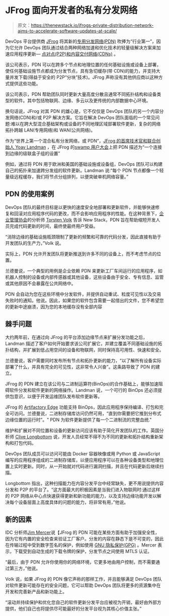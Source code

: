 # JFrog 面向开发者的私有分发网络

> 原文：<https://thenewstack.io/jfrogs-private-distribution-network-aims-to-accelerate-software-updates-at-scale/>

DevOps 平台提供商 [JFrog](https://jfrog.com/?utm_content=inline-mention) 将其新的[专用分发网络(PDN)](https://thenewstack.io/jfrog-intros-private-distribution-network-offering/) 吹捧为“行业第一”，因为它允许 DevOps 团队通过结合两种网络加速和优化技术的轻量级解决方案来加速应用程序更新— [点对点(P2P)和内容交付网络(CDNs)](https://jfrog.com/solution-sheet/jfrog-artifactory-cdn-distribution-and-peer-to-peer-download) 。

该公司表示，PDN 可以在跨多个节点和地理位置的任何基础设施或设备上部署，使任何基础设施节点都成为分发节点，具有急切缓存(带 CDN)的能力，并支持大量并发下载(得益于安全的 P2P“分块”技术)。JFrog 声称没有其他供应商以这种方式提供这些功能。

该公司表示，PDN 帮助团队同时更新大量高度分散且通常不同拓扑结构和设备类型的软件。其中包括物联网、边缘、多云以及更传统的内部数据中心环境。

换句话说，JFrog 对其 PDN 的雄心是，它不仅仅是 DevOps 团队的另一个内容分发网络(CDN)和/或 P2P 解决方案。它旨在解决 DevOps 团队面临的一个常见问题:难以在跨大型混合基础架构或设备的不同地理区域部署软件更新，复杂的网络拓扑跨越 LAN(专用网络)和 WAN(公共网络)。

作为“世界上第一个混合私有分发网络，或 PDN”，[JFrog 的首席技术官和联合创始人 Yoav Landman](https://il.linkedin.com/in/yoavlandman) ，在 JFrog 的[swamp 用户大会](https://thenewstack.io/jfrog-platform-crypto-signs-binaries-for-secure-software-lifecycle-management/)上把 PDN 描述为“一个连接到边缘的级联盒子组的设置”

例如，通过将 PDN 用于欧洲和美国的基础设施或设备组，DevOps 团队可以构建自己的拓扑来加速跨分发组的软件更新。Landman 说:“每个 PDN 节点都像一个轻量级远程缓存，我们将节点分组排列，以便突破单机网络容量。”

## PDN 的使用案例

DevOps 团队的最终目标是以更快的速度安全地部署和更新软件，并能够快速修复和回滚对应用程序代码的更改，而不会影响应用程序的性能。在这种背景下，[企业管理协会](https://www.enterprisemanagement.com/)的分析师 [Torsten Volk](https://www.linkedin.com/in/torstenvolk) 告诉 New Stack，PDN 旨在帮助缩短开发人员完成代码更新的时间，最终使最终用户受益。

“消除边缘的基础设施瓶颈限制了更新的频繁和可靠的代码分发，因此直接有助于开发团队的生产力，”Volk 说。

实际上，PDN 允许开发团队将更新推送到许多不同的设备上，而不考虑节点的位置。

兰德曼说，一个典型的用例是企业依赖 PDN 来更新工厂车间运行的应用程序，如机器人控制的设备或内部传感器或其他设备，这些设备由于安全、专有信息、监管或其他原因不会暴露在公共网络中。

PDN 会自动为您在这些环境中分发软件，并提供自动重试、粒度可见性以及交易失败时的通知。他说。因此，如果您的软件包含需要一起借出的文件，您不希望您的更新中途崩溃，因为您的本地缓存没有全部内容

## 棘手问题

大约两年前，在通过向 JFrog 的平台添加边缘节点来扩展分发功能之后，Landman 描述了客户如何开始要求该公司扩展它，并建立覆盖不同基础设施的拓扑结构，并扩展到低占用空间的设备和物联网，同时保持高可用性、快速和安全。

兰德曼说，客户需要同时发布所有节点和拓扑更新的能力，“以了解所有设备实际部署了什么，并具有完全的可见性，这非常令人兴奋”。这条路导致了 PDN 的建立。

JFrog 的 PDN 建立在该公司与二进制运算符(BinOps)的合作基础上，能够加速阻碍软件分发和软件更新的网络操作。Landman 说，一个可行的 BinOps 还必须提供包意识，以便于开发运维团队发布软件更新等。

JFrog 的 [Artifactory Edge](https://www.jfrog.com/confluence/display/JFROG/JFrog+Artifactory+Edge) 功能支持 BinOps，因此应用程序保持编译、打包和完全可访问。兰德曼说，二进制存储库访问仍然可用，“直到你需要把它推到分布式边缘位置的运行时”。" PDN 为软件更新提供了每一个二进制流的完整血统."

维护和扩展对不同位置和设备的更新访问应该有助于简化开发团队的工作。英国分析师 [Clive Longbottom](https://www.linkedin.com/in/clivelongbottom/?originalSubdomain=uk) 说，开发人员经常不得不为不同的更新和拓扑结构重新架构和打包代码。

DevOps 团队成员可以访问可能由 Docker 容器映像或用 Python 或 JavaScript 编写的应用程序组成的二进制存储库，以便应用程序可以在各种设备类型和地理位置上实时更新。同时，从一开始就对代码进行漏洞扫描，并且在代码更新后继续扫描。

Longbottom 指出，这种扫描能力在内容分发平台中经常缺失，更不用说提供内容分发和 P2P 的平台了。“这方面最大的积极因素是当我们进入物联网时:通过这样的 P2P 网络从中心点快速获得更新和新功能的能力，以及支持边缘功能开发以解决每个设备层面上高度具体的问题的能力，将非常有用，”他说。

## 新的因素

IDC 分析师[Jim Mercer](https://www.idc.com/)说【JFrog 的 PDN 可能在某些方面有助于加强安全性，因为它有内置的安全检查来验证工厂客户。分发的内容在静态下是不可变的，因此在传输过程中受到数字签名的保护，例如使用 [GNU 隐私保护(GPG)](https://gnupg.org/) 。Mercer 表示，下载受到自动生成的下载令牌的保护，分发节点之间使用 MTLS 认证。

“最后，由于 PDN 允许你使用你的网络环境，它更多地由用户控制，而不需要通过第三方，”他说。

Volk 说，如果 JFrog 的 PDN 像它声称的那样工作，并且能够满足 DevOps 团队对软件更新可能存在的安全问题，它可以帮助 DevOps 团队将更多的资源集中在开发和完善新产品和新功能上。

“滚动并持续保护和优化您自己的软件更新分发平台应被视为开销，最好由外部方提供，他们自己也将提供尽可能最好的分发平台视为其核心价值主张。”

<svg xmlns:xlink="http://www.w3.org/1999/xlink" viewBox="0 0 68 31" version="1.1"><title>Group</title> <desc>Created with Sketch.</desc></svg>